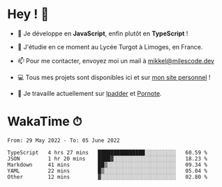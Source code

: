 # Hey ! 🌃

- 🔭 Je développe en **JavaScript**, enfin plutôt en **TypeScript** !

- 🌱 J'étudie en ce moment au Lycée Turgot à Limoges, en France.

- 📫 Pour me contacter, envoyez moi un mail à <a href="mailto:mikkel@milescode.dev">mikkel@milescode.dev</a>

- 💻 Tous mes projets sont disponibles ici et sur <a href="https://www.vexcited.ml">mon site personnel</a> !

- 👀 Je travaille actuellement sur [lpadder](https://github.com/Vexcited/lpadder) et [Pornote](https://github.com/Vexcited/Pornote).

# WakaTime ⏱

<!--START_SECTION:waka-->

```text
From: 29 May 2022 - To: 05 June 2022

TypeScript   4 hrs 27 mins   ███████████████░░░░░░░░░░   60.59 %
JSON         1 hr 20 mins    ████▓░░░░░░░░░░░░░░░░░░░░   18.23 %
Markdown     41 mins         ██▒░░░░░░░░░░░░░░░░░░░░░░   09.34 %
YAML         22 mins         █▒░░░░░░░░░░░░░░░░░░░░░░░   05.04 %
Other        12 mins         ▓░░░░░░░░░░░░░░░░░░░░░░░░   02.80 %
```

<!--END_SECTION:waka-->

